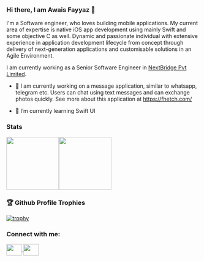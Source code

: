 ### Hi there, I am Awais Fayyaz 👋

I'm a Software engineer, who loves building mobile applications. My current area of expertise is native iOS app development using mainly Swift and some objective C as well. Dynamic and passionate individual with extensive experience in application development lifecycle from concept through delivery of next-generation applications and customisable solutions in an Agile Environment.

I am currently working as a Senior Software Engineer in [NextBridge Pvt Limited](https://www.nextbridge.pk/about/). 

- 🔭  I am currently working on a message application, similar to whatsapp, telegram etc. Users can chat using text messages and can exchange photos quickly. See more about this application at https://fhetch.com/

- 🌱  I’m currently learning Swift UI


<h3> Stats </h3>

<a href="https://www.awaisfayyaz.com.com/"><img height="137px" src="https://github-readme-stats.vercel.app/api?username=AwaisFayyaz&hide_title=true&hide_border=true&show_icons=true&include_all_commits=true&count_private=true&line_height=21&text_color=000&icon_color=000&bg_color=0,ea6161,ffc64d,fffc4d,52fa5a&theme=graywhite" /><!-- wi*quL3fcV --><img height="137px" src="https://github-readme-stats.vercel.app/api/top-langs/?username=AwaisFayyaz&hide=html&hide_title=true&hide_border=true&layout=compact&langs_count=6&text_color=000&icon_color=fff&bg_color=0,52fa5a,4dfcff,c64dff&theme=graywhite" /></a>

<!-- [![Awais's GitHub stats](https://github-readme-stats.vercel.app/api?username=AwaisFayyaz&show_icons=true&theme=tokyonight)](https://github.com/AwaisFayyaz/github-readme-stats)

<h2> Languages </h3>


[![Top Langs](https://github-readme-stats.vercel.app/api/top-langs/?username=AwaisFayyaz)](https://github.com/AwaisFayyaz/github-readme-stats) -->


<h3> 🏆  Github Profile Trophies </h3>

[![trophy](https://github-profile-trophy.vercel.app/?username=AwaisFayyaz&theme=gruvbox&no-frame=true&margin-w=15)](https://github.com/AwaisFayyaz/github-profile-trophy)


<h3 align="left">Connect with me:</h3>
<p align="left">
  <a href="https://www.linkedin.com/in/mohammad-awais/" target="blank"><img align="center" src="https://cdn.jsdelivr.net/npm/simple-icons@3.0.1/icons/linkedin.svg" alt="" height="30" width="40" />
</a>
  <a href="https://twitter.com/abulkhairawais" target="blank"><img align="center" src="https://cdn.jsdelivr.net/npm/simple-icons@3.0.1/icons/twitter.svg" alt="" height="30" width="40" />
</a>
</p>

<!--
**AwaisFayyaz/AwaisFayyaz** is a ✨ _special_ ✨ repository because its `README.md` (this file) appears on your GitHub profile.

Here are some ideas to get you started:

- 🔭 I’m currently working on ...
- 🌱 I’m currently learning ...
- 👯 I’m looking to collaborate on ...
- 🤔 I’m looking for help with ...
- 💬 Ask me about ...
- 📫 How to reach me: ...
- 😄 Pronouns: ...
- ⚡ Fun fact: ...
-->
